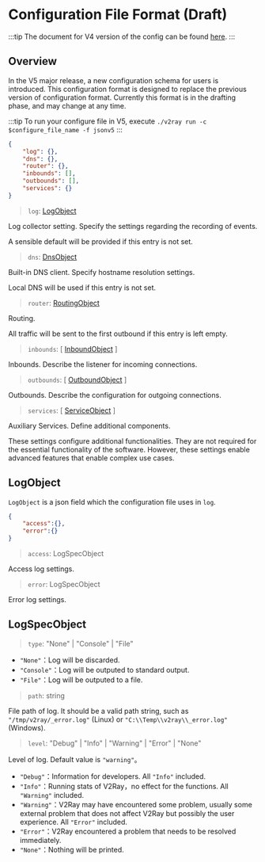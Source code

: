 # Configuration File Format (Draft)

:::tip
The document for V4 version of the config can be found [here](/en_US/config/overview.md).
:::

## Overview

In the V5 major release, a new configuration schema for users is introduced. This configuration format is designed to replace the previous version of configuration format. Currently this format is in the drafting phase, and may change at any time.

:::tip
To run your configure file in V5, execute `./v2ray run -c $configure_file_name -f jsonv5`
:::

```json
{
    "log": {},
    "dns": {},
    "router": {},
    "inbounds": [],
    "outbounds": [],
    "services": {}
}
```

> `log`: [LogObject](#logobject)

Log collector setting. Specify the settings regarding the recording of events.

A sensible default will be provided if this entry is not set.

> `dns`: [DnsObject](dns.md)

Built-in DNS client. Specify hostname resolution settings.

Local DNS will be used if this entry is not set.

> `router`: [RoutingObject](router.md)

Routing.

All traffic will be sent to the first outbound if this entry is left empty.

> `inbounds`: \[ [InboundObject](inbound.md) \]

Inbounds. Describe the listener for incoming connections.

> `outbounds`: \[ [OutboundObject](outbound.md) \]

Outbounds. Describe the configuration for outgoing connections.

> `services`: \[ [ServiceObject](service.md) \]

Auxiliary Services. Define additional components.

These settings configure additional functionalities.
They are not required for the essential functionality of the software. However, these settings enable advanced features that enable complex use cases.

## LogObject

`LogObject` is a json field which the configuration file uses in `log`.

```json
{
    "access":{},
    "error":{}
}
```

> `access`: LogSpecObject

Access log settings.

> `error`: LogSpecObject

Error log settings.

## LogSpecObject

> `type`: "None" | "Console" | "File"

* `"None"`：Log will be discarded.
* `"Console"`：Log will be outputed to standard output.
* `"File"`：Log will be outputed to a file.

> `path`: string

File path of log. It should be a valid path string, such as `"/tmp/v2ray/_error.log"` (Linux) or `"C:\\Temp\\v2ray\\_error.log"` (Windows).

> `level`: "Debug" | "Info" | "Warning" | "Error" | "None"

Level of log. Default value is `"warning"`。

* `"Debug"`：Information for developers. All `"Info"` included.
* `"Info"`：Running stats of V2Ray，no effect for the functions. All `"Warning"` included.
* `"Warning"`：V2Ray may have encountered some problem, usually some external problem that does not affect V2Ray but possibly the user experience. All `"Error"` included.
* `"Error"`：V2Ray encountered a problem that needs to be resolved immediately.
* `"None"`：Nothing will be printed.
